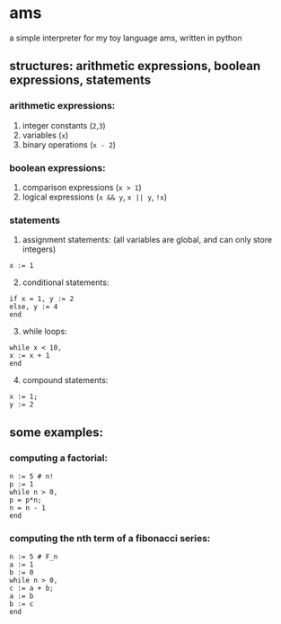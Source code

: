 # ams
a simple interpreter for my toy language ams, written in python

## structures: arithmetic expressions, boolean expressions, statements
### arithmetic expressions:
1. integer constants (`2`,`3`)
2. variables (`x`)
3. binary operations (`x - 2`)
### boolean expressions:
1. comparison expressions (`x > 1`)
2. logical expressions (`x && y`, `x || y`, `!x`)
### statements
  1. assignment statements: (all variables are global, and can only store integers)
```
x := 1  
```
  2. conditional statements:
```
if x = 1, y := 2 
else, y := 4
end
```
  3. while loops:
```
while x < 10,
x := x + 1
end
```
  4. compound statements:
```
x := 1;
y := 2
```
## some examples:

### computing a factorial:
```
n := 5 # n!
p := 1
while n > 0,
p = p*n;
n = n - 1
end
```
### computing the nth term of a fibonacci series:
```
n := 5 # F_n
a := 1
b := 0
while n > 0,
c := a + b;
a := b
b := c
end
```
